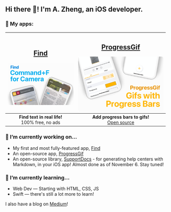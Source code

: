 ## Hi there 👋! I'm A. Zheng, an iOS developer.
### 📱 My apps:
| <h2>[**Find**](https://apps.apple.com/app/find-command-f-for-camera/id1506500202)<br></h2>[![Find app](https://raw.githubusercontent.com/aheze/Assets/master/Image/Find.png)](https://apps.apple.com/app/find-command-f-for-camera/id1506500202) | <h2>[**ProgressGif**](https://apps.apple.com/us/app/id1526969349)<br></h2>[![Progress Gif app](https://raw.githubusercontent.com/aheze/Assets/master/Image/ProgressGif.png)](https://apps.apple.com/us/app/id1526969349) |
| :-------------: |:-------------:|
| **Find text in real life!**<br>100% free, no ads | **Add progress bars to gifs!**<br>[Open source](https://github.com/aheze/ProgressGif) |

### 🔭 I’m currently working on...
- My first and most fully-featured app, [Find](https://apps.apple.com/app/find-command-f-for-camera/id1506500202)
- An open-source app, [ProgressGif](https://github.com/aheze/ProgressGif)
- An open-source library, [SupportDocs](https://github.com/aheze/SupportDocs) - for generating help centers with Markdown, in your iOS app! Almost done as of November 6. Stay tuned!

### 🌱 I’m currently learning...
- Web Dev — Starting with HTML, CSS, JS
- Swift — there's still a lot more to learn!

I also have a blog on [Medium](https://aheze.medium.com/)!

<!--
**aheze/aheze** is a ✨ _special_ ✨ repository because its `README.md` (this file) appears on your GitHub profile.

Here are some ideas to get you started:

- 🔭 I’m currently working on ...
- 🌱 I’m currently learning ...
- 👯 I’m looking to collaborate on ...
- 🤔 I’m looking for help with ...
- 💬 Ask me about ...
- 📫 How to reach me: ...
- 😄 Pronouns: ...
- ⚡ Fun fact: ...
-->
